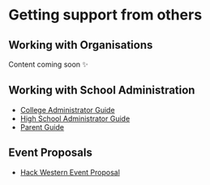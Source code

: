# Getting support from others

## Working with Organisations

Content coming soon ✨

## Working with School Administration

* [College Administrator Guide](https://mlh.io/college-administrator-hackathon-guide)
* [High School Administrator Guide](https://mlh.io/high-school-administrator-hackathon-guide)
* [Parent Guide](https://mlh.io/parent-hackathon-guide)

## Event Proposals

* [Hack Western Event Proposal](https://github.com/MLH/hackathon-organizer-guide/blob/master/Organizer-Resources/Event%20Proposal%20Deck%20for%20Western%20University.pdf)


